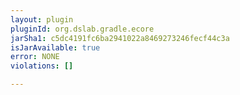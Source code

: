 ```yaml
---
layout: plugin
pluginId: org.dslab.gradle.ecore
jarSha1: c5dc4191fc6ba2941022a8469273246fecf44c3a
isJarAvailable: true
error: NONE
violations: []

---
```

